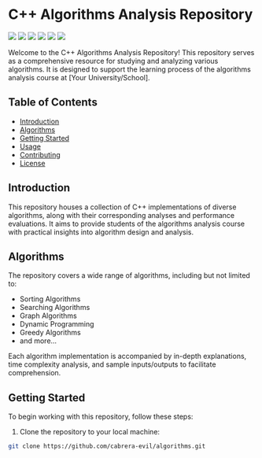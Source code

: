 # C++ Algorithms Analysis Repository


![](https://img.shields.io/github/last-commit/cabrera-evil/algorithms/master)
![](https://img.shields.io/github/license/cabrera-evil/algorithms)
![](https://img.shields.io/github/languages/top/cabrera-evil/algorithms)
![](https://img.shields.io/github/repo-size/cabrera-evil/algorithms)
![](https://img.shields.io/github/contributors/cabrera-evil/algorithms)
![](https://img.shields.io/github/stars/cabrera-evil/algorithms?style=social)

Welcome to the C++ Algorithms Analysis Repository! This repository serves as a comprehensive resource for studying and analyzing various algorithms. It is designed to support the learning process of the algorithms analysis course at [Your University/School].

## Table of Contents

- [Introduction](#introduction)
- [Algorithms](#algorithms)
- [Getting Started](#getting-started)
- [Usage](#usage)
- [Contributing](#contributing)
- [License](#license)

## Introduction

This repository houses a collection of C++ implementations of diverse algorithms, along with their corresponding analyses and performance evaluations. It aims to provide students of the algorithms analysis course with practical insights into algorithm design and analysis.

## Algorithms

The repository covers a wide range of algorithms, including but not limited to:

- Sorting Algorithms
- Searching Algorithms
- Graph Algorithms
- Dynamic Programming
- Greedy Algorithms
- and more...

Each algorithm implementation is accompanied by in-depth explanations, time complexity analysis, and sample inputs/outputs to facilitate comprehension.

## Getting Started

To begin working with this repository, follow these steps:

1. Clone the repository to your local machine:

```bash
git clone https://github.com/cabrera-evil/algorithms.git
